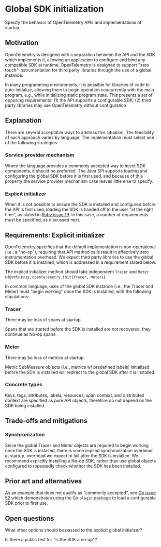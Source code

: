 # Global SDK initialization

Specify the behavior of OpenTelemetry APIs and implementations at startup.

## Motivation

OpenTelemetry is designed with a separation between the API and the
SDK which implements it, allowing an application to configure and bind
any compatible SDK at runtime.  OpenTelemetry is designed to support
"zero touch" instrumentation for third party libraries through the use
of a global instance.

In many programming environments, it is possible for libraries of code
to auto-initialize, allowing them to begin operation concurrently with
the main program, e.g., while initializing static program state.  This
presents a set of opposing requirements: (1) the API supports a
configurable SDK; (2) third party libraries may use OpenTelemetry
without configuration.

## Explanation

There are several acceptable ways to address this situation.  The
feasibility of each approach varies by language.  The implementation
must select one of the following strategies:

### Service provider mechanism

Where the language provides a commonly accepted way to inject SDK
components, it should be preferred.  The Java SPI supports loading and
configuring the global SDK before it is first used, and because of
this property the service provider mechanism case leaves little else
to specify.

### Explicit initializer

When it is not possible to ensure the SDK is installed and configured
before the API is first used, loading the SDK is handed off to the
user "at the right time", as stated in [Ruby issue
19](https://github.com/open-telemetry/opentelemetry-ruby/issues/19).
In this case, a number of requirements must be specified, as discussed
next.

## Requirements: Explicit initializer

OpenTelemetry specifies that the default implementation is
non-operational (i.e., a "no-op"), requiring that API method calls
result in effectively zero instrumentation overhead.  We expect third
party libraries to use the global SDK before it is installed, which is
addressed in a requirement stated below.

The explicit initializer method should take independent `Tracer` and
`Meter` objects (e.g., `opentelemetry.Init(Tracer, Meter)`).

In common language, uses of the global SDK instance (i.e., the Tracer
and Meter) must "begin working" once the SDK is installed, with the
following stipulations:

### Tracer

There may be loss of spans at startup.

Spans that are started before the SDK is installed are not recovered,
they continue as No-op spans.

### Meter

There may be loss of metrics at startup.

Metric SubMeasure objects (i.e., metrics w/ predefined labels)
initialized before the SDK is installed will redirect to the global
SDK after it is installed.

### Concrete types

Keys, tags, attributes, labels, resources, span context, and
distributed context are specified as pure API objects, therefore do
not depend on the SDK being installed.

## Trade-offs and mitigations

### Synchronization

Since the global Tracer and Meter objects are required to begin
working once the SDK is installed, there is some implied
synchronization overhead at startup, overhead we expect to fall after
the SDK is installed.  We recommend explicitly installing a No-op SDK,
rather than use global objects configured to repeatedly check whether the
SDK has been installed.

## Prior art and alternatives

As an example that does not qualify as "commonly accepted", see [Go
issue 52](https://github.com/open-telemetry/opentelemetry-go/issues/52)
which demonstrates using the Go `plugin` package to load a
configurable SDK prior to first use.

## Open questions

What other options should be passed to the explicit global initializer?

Is there a public test for "is the SDK a no-op"?
